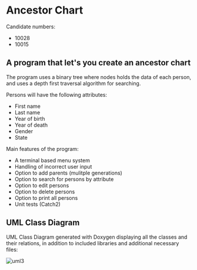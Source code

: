 # Ancestor Chart 

Candidate numbers:
* 10028
* 10015
 
## A program that let's you create an ancestor chart

The program uses a binary tree where nodes holds the data of each person, and uses a depth first traversal algorithm for searching.


Persons will have the following attributes:

* First name
* Last name
* Year of birth
* Year of death
* Gender
* State

Main features of the program:
* A terminal based menu system
* Handling of incorrect user input
* Option to add parents (mulitple generations)
* Option to search for persons by attribute
* Option to edit persons
* Option to delete persons
* Option to print all persons
* Unit tests (Catch2)

## UML Class Diagram

UML Class Diagram generated with Doxygen displaying all the classes and their relations, in addition to included libraries and additional necessary files:

![uml3](https://user-images.githubusercontent.com/98808638/169465533-24cdbace-0e21-4d8f-b2f5-45c5d858d778.png)

